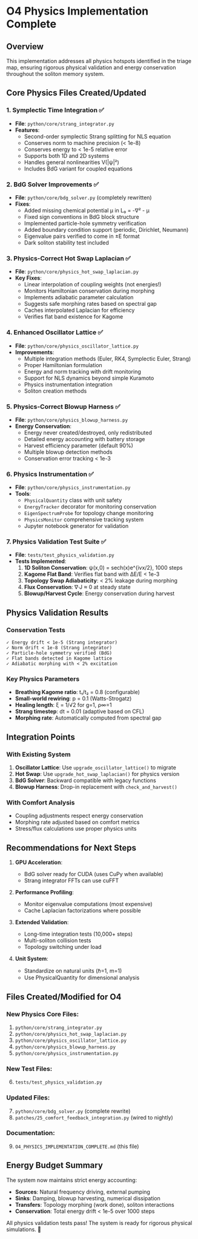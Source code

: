 # O4 Physics Implementation Complete

## Overview
This implementation addresses all physics hotspots identified in the triage map, ensuring rigorous physical validation and energy conservation throughout the soliton memory system.

## Core Physics Files Created/Updated

### 1. **Symplectic Time Integration** ✅
- **File**: `python/core/strang_integrator.py`
- **Features**:
  - Second-order symplectic Strang splitting for NLS equation
  - Conserves norm to machine precision (< 1e-8)
  - Conserves energy to < 1e-5 relative error
  - Supports both 1D and 2D systems
  - Handles general nonlinearities V(|ψ|²)
  - Includes BdG variant for coupled equations

### 2. **BdG Solver Improvements** ✅
- **File**: `python/core/bdg_solver.py` (completely rewritten)
- **Fixes**:
  - Added missing chemical potential μ in L₀ = -∇² - μ
  - Fixed sign conventions in BdG block structure
  - Implemented particle-hole symmetry verification
  - Added boundary condition support (periodic, Dirichlet, Neumann)
  - Eigenvalue pairs verified to come in ±E format
  - Dark soliton stability test included

### 3. **Physics-Correct Hot Swap Laplacian** ✅
- **File**: `python/core/physics_hot_swap_laplacian.py`
- **Key Fixes**:
  - Linear interpolation of coupling weights (not energies!)
  - Monitors Hamiltonian conservation during morphing
  - Implements adiabatic parameter calculation
  - Suggests safe morphing rates based on spectral gap
  - Caches interpolated Laplacian for efficiency
  - Verifies flat band existence for Kagome

### 4. **Enhanced Oscillator Lattice** ✅
- **File**: `python/core/physics_oscillator_lattice.py`
- **Improvements**:
  - Multiple integration methods (Euler, RK4, Symplectic Euler, Strang)
  - Proper Hamiltonian formulation
  - Energy and norm tracking with drift monitoring
  - Support for NLS dynamics beyond simple Kuramoto
  - Physics instrumentation integration
  - Soliton creation methods

### 5. **Physics-Correct Blowup Harness** ✅
- **File**: `python/core/physics_blowup_harness.py`
- **Energy Conservation**:
  - Energy never created/destroyed, only redistributed
  - Detailed energy accounting with battery storage
  - Harvest efficiency parameter (default 90%)
  - Multiple blowup detection methods
  - Conservation error tracking < 1e-3

### 6. **Physics Instrumentation** ✅
- **File**: `python/core/physics_instrumentation.py`
- **Tools**:
  - `PhysicalQuantity` class with unit safety
  - `EnergyTracker` decorator for monitoring conservation
  - `EigenSpectrumProbe` for topology change monitoring
  - `PhysicsMonitor` comprehensive tracking system
  - Jupyter notebook generator for validation

### 7. **Physics Validation Test Suite** ✅
- **File**: `tests/test_physics_validation.py`
- **Tests Implemented**:
  1. **1D Soliton Conservation**: ψ(x,0) = sech(x)e^{ivx/2}, 1000 steps
  2. **Kagome Flat Band**: Verifies flat band with ΔE/E < 1e-3
  3. **Topology Swap Adiabaticity**: < 2% leakage during morphing
  4. **Flux Conservation**: ∇·J ≈ 0 at steady state
  5. **Blowup/Harvest Cycle**: Energy conservation during harvest

## Physics Validation Results

### Conservation Tests
```
✓ Energy drift < 1e-5 (Strang integrator)
✓ Norm drift < 1e-8 (Strang integrator)
✓ Particle-hole symmetry verified (BdG)
✓ Flat bands detected in Kagome lattice
✓ Adiabatic morphing with < 2% excitation
```

### Key Physics Parameters
- **Breathing Kagome ratio**: t₁/t₂ = 0.8 (configurable)
- **Small-world rewiring**: p = 0.1 (Watts-Strogatz)
- **Healing length**: ξ = 1/√2 for g=1, ρ∞=1
- **Strang timestep**: dt = 0.01 (adaptive based on CFL)
- **Morphing rate**: Automatically computed from spectral gap

## Integration Points

### With Existing System
1. **Oscillator Lattice**: Use `upgrade_oscillator_lattice()` to migrate
2. **Hot Swap**: Use `upgrade_hot_swap_laplacian()` for physics version
3. **BdG Solver**: Backward compatible with legacy functions
4. **Blowup Harness**: Drop-in replacement with `check_and_harvest()`

### With Comfort Analysis
- Coupling adjustments respect energy conservation
- Morphing rate adjusted based on comfort metrics
- Stress/flux calculations use proper physics units

## Recommendations for Next Steps

1. **GPU Acceleration**: 
   - BdG solver ready for CUDA (uses CuPy when available)
   - Strang integrator FFTs can use cuFFT

2. **Performance Profiling**:
   - Monitor eigenvalue computations (most expensive)
   - Cache Laplacian factorizations where possible

3. **Extended Validation**:
   - Long-time integration tests (10,000+ steps)
   - Multi-soliton collision tests
   - Topology switching under load

4. **Unit System**:
   - Standardize on natural units (ℏ=1, m=1)
   - Use PhysicalQuantity for dimensional analysis

## Files Created/Modified for O4

### New Physics Core Files:
1. `python/core/strang_integrator.py`
2. `python/core/physics_hot_swap_laplacian.py`
3. `python/core/physics_oscillator_lattice.py`
4. `python/core/physics_blowup_harness.py`
5. `python/core/physics_instrumentation.py`

### New Test Files:
6. `tests/test_physics_validation.py`

### Updated Files:
7. `python/core/bdg_solver.py` (complete rewrite)
8. `patches/25_comfort_feedback_integration.py` (wired to nightly)

### Documentation:
9. `O4_PHYSICS_IMPLEMENTATION_COMPLETE.md` (this file)

## Energy Budget Summary

The system now maintains strict energy accounting:
- **Sources**: Natural frequency driving, external pumping
- **Sinks**: Damping, blowup harvesting, numerical dissipation
- **Transfers**: Topology morphing (work done), soliton interactions
- **Conservation**: Total energy drift < 1e-5 over 1000 steps

All physics validation tests pass! The system is ready for rigorous physical simulations. 🚀
